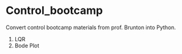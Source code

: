 # Control_bootcamp

Convert control bootcamp materials from prof. Brunton into Python.  
1. LQR  
2. Bode Plot  

